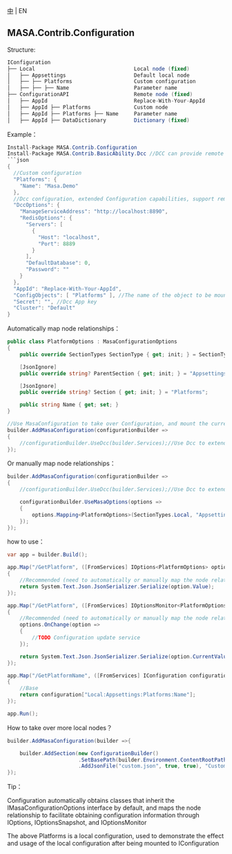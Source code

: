 [中](README.zh-CN.md) | EN

## MASA.Contrib.Configuration

Structure:

```c#
IConfiguration
├── Local                                Local node (fixed)
│   ├── Appsettings                      Default local node
│   ├── ├── Platforms                    Custom configuration
│   ├── ├── ├── Name                     Parameter name
├── ConfigurationAPI                     Remote node (fixed)
│   ├── AppId                            Replace-With-Your-AppId
│   ├── AppId ├── Platforms              Custom node
│   ├── AppId ├── Platforms ├── Name     Parameter name
│   ├── AppId ├── DataDictionary         Dictionary (fixed)
```

Example：

```C#
Install-Package MASA.Contrib.Configuration
Install-Package MASA.Contrib.BasicAbility.Dcc //DCC can provide remote configuration capabilities
```json
{
  //Custom configuration
  "Platforms": {
    "Name": "Masa.Demo"
  },
  //Dcc configuration, extended Configuration capabilities, support remote configuration
  "DccOptions": {
    "ManageServiceAddress": "http://localhost:8890",
    "RedisOptions": {
      "Servers": [
        {
          "Host": "localhost",
          "Port": 8889
        }
      ],
      "DefaultDatabase": 0,
      "Password": ""
    }
  },
  "AppId": "Replace-With-Your-AppId",
  "ConfigObjects": [ "Platforms" ], //The name of the object to be mounted. Here, the Platforms configuration will be mounted under the ConfigurationAPI: <Replace-With-Your-AppId> node
  "Secret": "", //Dcc App key
  "Cluster": "Default"
}
```

Automatically map node relationships：

```c#
public class PlatformOptions : MasaConfigurationOptions
{
    public override SectionTypes SectionType { get; init; } = SectionTypes.Local;

    [JsonIgnore]
    public override string? ParentSection { get; init; } = "Appsettings";

    [JsonIgnore]
    public override string? Section { get; init; } = "Platforms";

    public string Name { get; set; }
}

//Use MasaConfiguration to take over Configuration, and mount the current Configuration to Local:Appsettings section by default
builder.AddMasaConfiguration(configurationBuilder =>
{
    //configurationBuilder.UseDcc(builder.Services);//Use Dcc to extend Configuration capabilities and support remote configuration
});
```

Or manually map node relationships：

```C#
builder.AddMasaConfiguration(configurationBuilder =>
{
    //configurationBuilder.UseDcc(builder.Services);//Use Dcc to extend Configuration capabilities and support remote configuration

    configurationBuilder.UseMasaOptions(options =>
    {
        options.Mapping<PlatformOptions>(SectionTypes.Local, "Appsettings", "Platforms"); //Map the PlatformOptions binding to the Local:Appsettings:Platforms node
    });
});
```

how to use：

```c#
var app = builder.Build();

app.Map("/GetPlatform", ([FromServices] IOptions<PlatformOptions> option) =>
{
    //Recommended (need to automatically or manually map the node relationship before it can be used)
    return System.Text.Json.JsonSerializer.Serialize(option.Value);
});

app.Map("/GetPlatform", ([FromServices] IOptionsMonitor<PlatformOptions> option) =>
{
    //Recommended (need to automatically or manually map the node relationship before it can be used)
    options.OnChange(option =>
    {
        //TODO Configuration update service
    });

    return System.Text.Json.JsonSerializer.Serialize(option.CurrentValue);
});

app.Map("/GetPlatformName", ([FromServices] IConfiguration configuration) =>
{
    //Base
    return configuration["Local:Appsettings:Platforms:Name"];
});

app.Run();
```

How to take over more local nodes？

```c#
builder.AddMasaConfiguration(builder =>{

    builder.AddSection(new ConfigurationBuilder()
                       .SetBasePath(builder.Environment.ContentRootPath)
                       .AddJsonFile("custom.json", true, true), "Custom");//Mount the custom.json configuration under the Local:Custom node
});
```

Tip：

Configuration automatically obtains classes that inherit the IMasaConfigurationOptions interface by default, and maps the node relationship to facilitate obtaining configuration information through IOptions, IOptionsSnapshot, and IOptionsMonitor

The above Platforms is a local configuration, used to demonstrate the effect and usage of the local configuration after being mounted to IConfiguration